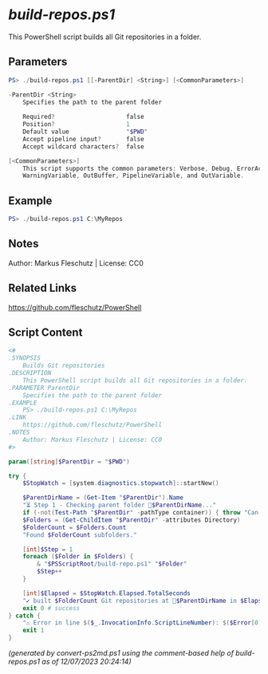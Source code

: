 *build-repos.ps1*
================

This PowerShell script builds all Git repositories in a folder.

Parameters
----------
```powershell
PS> ./build-repos.ps1 [[-ParentDir] <String>] [<CommonParameters>]

-ParentDir <String>
    Specifies the path to the parent folder
    
    Required?                    false
    Position?                    1
    Default value                "$PWD"
    Accept pipeline input?       false
    Accept wildcard characters?  false

[<CommonParameters>]
    This script supports the common parameters: Verbose, Debug, ErrorAction, ErrorVariable, WarningAction, 
    WarningVariable, OutBuffer, PipelineVariable, and OutVariable.
```

Example
-------
```powershell
PS> ./build-repos.ps1 C:\MyRepos

```

Notes
-----
Author: Markus Fleschutz | License: CC0

Related Links
-------------
https://github.com/fleschutz/PowerShell

Script Content
--------------
```powershell
<#
.SYNOPSIS
	Builds Git repositories
.DESCRIPTION
	This PowerShell script builds all Git repositories in a folder.
.PARAMETER ParentDir
	Specifies the path to the parent folder
.EXAMPLE
	PS> ./build-repos.ps1 C:\MyRepos
.LINK
	https://github.com/fleschutz/PowerShell
.NOTES
	Author: Markus Fleschutz | License: CC0
#>

param([string]$ParentDir = "$PWD")

try {
	$StopWatch = [system.diagnostics.stopwatch]::startNew()

	$ParentDirName = (Get-Item "$ParentDir").Name
	"⏳ Step 1 - Checking parent folder 📂$ParentDirName..."
	if (-not(Test-Path "$ParentDir" -pathType container)) { throw "Can't access folder: $ParentDir" }
	$Folders = (Get-ChildItem "$ParentDir" -attributes Directory)
	$FolderCount = $Folders.Count
	"Found $FolderCount subfolders."

	[int]$Step = 1
	foreach ($Folder in $Folders) {
		& "$PSScriptRoot/build-repo.ps1" "$Folder"
		$Step++
	}

	[int]$Elapsed = $StopWatch.Elapsed.TotalSeconds
	"✔️ built $FolderCount Git repositories at 📂$ParentDirName in $Elapsed sec"
	exit 0 # success
} catch {
	"⚠️ Error in line $($_.InvocationInfo.ScriptLineNumber): $($Error[0])"
	exit 1
}
```

*(generated by convert-ps2md.ps1 using the comment-based help of build-repos.ps1 as of 12/07/2023 20:24:14)*
